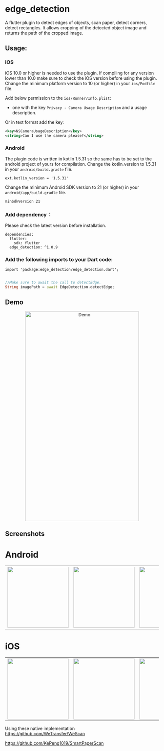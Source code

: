 # edge_detection

A flutter plugin to detect edges of objects, scan paper, detect corners, detect rectangles. It allows cropping of the detected object image and returns the path of the cropped image.

## Usage:

### iOS

iOS 10.0 or higher is needed to use the plugin. If compiling for any version lower than 10.0 make sure to check the iOS version before using the plugin. Change the minimum platform version to 10 (or higher) in your `ios/Podfile` file.

Add below permission to the `ios/Runner/Info.plist`:

- one with the key `Privacy - Camera Usage Description` and a usage description.

Or in text format add the key:

```xml
<key>NSCameraUsageDescription</key>
<string>Can I use the camera please?</string>
```

### Android

The plugin code is written in kotlin 1.5.31 so the same has to be set to the android project of yours for compilation.
Change the kotlin_version to 1.5.31 in your `android/build.gradle` file.

```
ext.kotlin_version = '1.5.31'
```

Change the minimum Android SDK version to 21 (or higher) in your `android/app/build.gradle` file.

```
minSdkVersion 21
```

### Add dependency：

Please check the latest version before installation.

```
dependencies:
  flutter:
    sdk: flutter
  edge_detection: ^1.0.9
```

### Add the following imports to your Dart code:

```
import 'package:edge_detection/edge_detection.dart';
```

```dart

//Make sure to await the call to detectEdge.
String imagePath = await EdgeDetection.detectEdge;

```

## Demo

<p align="center">
  <img src="https://raw.githubusercontent.com/sawankumarbundelkhandi/edge_detection/master/screenshots/demo.gif" alt="Demo" style="margin:auto" width="372" height="686">
</p>

## Screenshots

# Android

<div style="text-align: center">
   <table>
      <tr>
         <td style="text-align: center">
            <img src="https://raw.githubusercontent.com/sawankumarbundelkhandi/edge_detection/master/screenshots/android/1.png" width="200"/>
         </td>
         <td style="text-align: center">
            <img src="https://raw.githubusercontent.com/sawankumarbundelkhandi/edge_detection/master/screenshots/android/2.png" width="200" />
         </td>
         <td style="text-align: center">
            <img src="https://raw.githubusercontent.com/sawankumarbundelkhandi/edge_detection/master/screenshots/android/3.png" width="200"/>
         </td>
         <td style="text-align: center">
            <img src="https://raw.githubusercontent.com/sawankumarbundelkhandi/edge_detection/master/screenshots/android/4.png" width="200"/>
         </td>
      </tr>
   </table>
</div>

# iOS

<div style="text-align: center">
   <table>
      <tr>
         <td style="text-align: center">
            <img src="https://raw.githubusercontent.com/sawankumarbundelkhandi/edge_detection/master/screenshots/ios/1.PNG" width="200"/>
         </td>
         <td style="text-align: center">
            <img src="https://raw.githubusercontent.com/sawankumarbundelkhandi/edge_detection/master/screenshots/ios/2.PNG" width="200" />
         </td>
         <td style="text-align: center">
            <img src="https://raw.githubusercontent.com/sawankumarbundelkhandi/edge_detection/master/screenshots/ios/3.PNG" width="200"/>
         </td>
         <td style="text-align: center">
            <img src="https://raw.githubusercontent.com/sawankumarbundelkhandi/edge_detection/master/screenshots/ios/4.PNG" width="200"/>
         </td>
      </tr>
   </table>
</div>
   
Using these native implementation   
<a>https://github.com/WeTransfer/WeScan</a>

<a>https://github.com/KePeng1019/SmartPaperScan</a>

